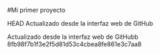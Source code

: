 #Mi primer proyecto

 HEAD
Actualizado desde la interfaz web de GitHub

Actualizado desde la interfaz web de GitHubb
 8fb98f7b1f3e2f5d81d53c4cbea8fe861e3c7aa8
